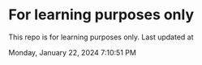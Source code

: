 # For learning purposes only
This repo is for learning purposes only.
Last updated at

Monday, January 22, 2024 7:10:51 PM

